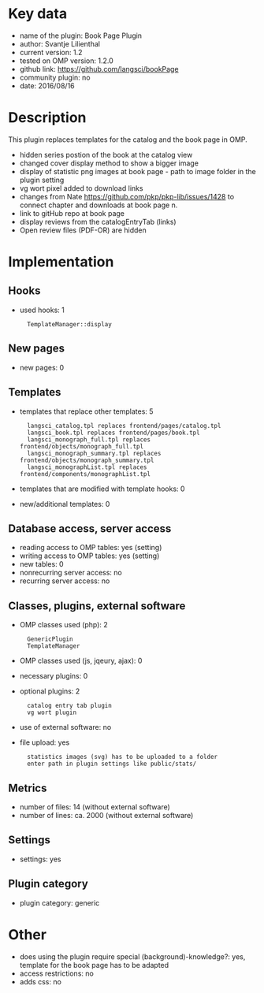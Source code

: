 Key data
============

- name of the plugin: Book Page Plugin
- author: Svantje Lilienthal
- current version: 1.2
- tested on OMP version: 1.2.0
- github link: https://github.com/langsci/bookPage
- community plugin: no
- date: 2016/08/16

Description
============

This plugin replaces templates for the catalog and the book page in OMP.

 * hidden series postion of the book at the catalog view
 * changed cover display method to show a bigger image
 * display of statistic png images at book page - path to image folder in the plugin setting
 * vg wort pixel added to download links
 * changes from Nate https://github.com/pkp/pkp-lib/issues/1428 to connect chapter and downloads at book page n.
 * link to gitHub repo at book page 
 * display reviews from the catalogEntryTab (links)
 * Open review files (PDF-OR) are hidden
 
Implementation
================

Hooks
-----
- used hooks: 1

		TemplateManager::display

New pages
------
- new pages: 0


Templates
---------
- templates that replace other templates: 5

		langsci_catalog.tpl replaces frontend/pages/catalog.tpl
		langsci_book.tpl replaces frontend/pages/book.tpl 
		langsci_monograph_full.tpl replaces frontend/objects/monograph_full.tpl
		langsci_monograph_summary.tpl replaces frontend/objects/monograph_summary.tpl
		langsci_monographList.tpl replaces frontend/components/monographList.tpl

- templates that are modified with template hooks: 0
- new/additional templates: 0

Database access, server access
-----------------------------
- reading access to OMP tables: yes (setting)
- writing access to OMP tables: yes (setting)
- new tables: 0
- nonrecurring server access: no
- recurring server access: no
 
Classes, plugins, external software
-----------------------
- OMP classes used (php): 2

		GenericPlugin
		TemplateManager

- OMP classes used (js, jqeury, ajax): 0
- necessary plugins: 0
- optional plugins: 2
		
		catalog entry tab plugin
		vg wort plugin

- use of external software: no
- file upload: yes
		
		statistics images (svg) has to be uploaded to a folder
		enter path in plugin settings like public/stats/
 
Metrics
--------
- number of files: 14 (without external software)
- number of lines: ca. 2000 (without external software)

Settings
--------
- settings: yes

Plugin category
----------
- plugin category: generic

Other
=============
- does using the plugin require special (background)-knowledge?: yes, template for the book page has to be adapted
- access restrictions: no
- adds css: no
